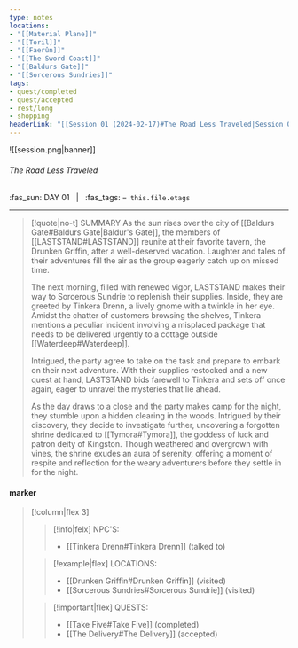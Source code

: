 ```yaml
---
type: notes
locations:
- "[[Material Plane]]"
- "[[Toril]]"
- "[[Faerûn]]"
- "[[The Sword Coast]]"
- "[[Baldurs Gate]]"
- "[[Sorcerous Sundries]]"
tags:
- quest/completed
- quest/accepted
- rest/long
- shopping
headerLink: "[[Session 01 (2024-02-17)#The Road Less Traveled|Session 01 (2024-02-17)]]"
---
```


![[session.png|banner]]
###### The Road Less Traveled
<span class="sub2">:fas_sun: DAY 01 &nbsp; | &nbsp; :fas_tags: `= this.file.etags`</span>
___

> [!quote|no-t] SUMMARY
>As the sun rises over the city of [[Baldurs Gate#Baldurs Gate|Baldur's Gate]], the members of [[LASTSTAND#LASTSTAND]] reunite at their favorite tavern, the Drunken Griffin, after a well-deserved vacation. Laughter and tales of their adventures fill the air as the group eagerly catch up on missed time.
>
>The next morning, filled with renewed vigor, LASTSTAND makes their way to Sorcerous Sundrie to replenish their supplies. Inside, they are greeted by Tinkera Drenn, a lively gnome with a twinkle in her eye. Amidst the chatter of customers browsing the shelves, Tinkera mentions a peculiar incident involving a misplaced package that needs to be delivered urgently to a cottage outside [[Waterdeep#Waterdeep]].
>
>Intrigued, the party agree to take on the task and prepare to embark on their next adventure. With their supplies restocked and a new quest at hand, LASTSTAND bids farewell to Tinkera and sets off once again, eager to unravel the mysteries that lie ahead.
>
>As the day draws to a close and the party makes camp for the night, they stumble upon a hidden clearing in the woods. Intrigued by their discovery, they decide to investigate further, uncovering a forgotten shrine dedicated to [[Tymora#Tymora]], the goddess of luck and patron deity of Kingston. Though weathered and overgrown with vines, the shrine exudes an aura of serenity, offering a moment of respite and reflection for the weary adventurers before they settle in for the night.

#### marker
> [!column|flex 3]
>> [!info|felx] NPC'S:
>> - [[Tinkera Drenn#Tinkera Drenn]] (talked to)
>
>> [!example|flex] LOCATIONS:
>> - [[Drunken Griffin#Drunken Griffin]] (visited)
>> - [[Sorcerous Sundries#Sorcerous Sundrie]] (visited)
>
>> [!important|flex] QUESTS:
>> - [[Take Five#Take Five]] (completed)
>> - [[The Delivery#The Delivery]] (accepted)
